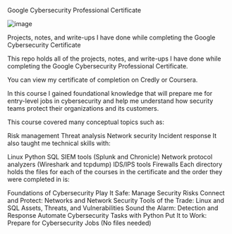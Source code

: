 Google Cybersecurity Professional Certificate

![image](https://github.com/cdayao93/google_cybersecurity/assets/147434719/a08ea458-f434-4e8a-8f99-759560ad5a39)

Projects, notes, and write-ups I have done while completing the Google Cybersecurity Certificate 

This repo holds all of the projects, notes, and write-ups I have done while completing the Google Cybersecurity Professional Certificate.

You can view my certificate of completion on Credly or Coursera.

In this course I gained foundational knowledge that will prepare me for entry-level jobs in cybersecurity and help me understand how security teams protect their organizations and its customers.

This course covered many conceptual topics such as:

Risk management
Threat analysis
Network security
Incident response
It also taught me technical skills with:

Linux
Python
SQL
SIEM tools (Splunk and Chronicle)
Network protocol analyzers (Wireshark and tcpdump)
IDS/IPS tools
Firewalls
Each directory holds the files for each of the courses in the certificate and the order they were completed in is:

Foundations of Cybersecurity
Play It Safe: Manage Security Risks
Connect and Protect: Networks and Network Security
Tools of the Trade: Linux and SQL
Assets, Threats, and Vulnerabilities
Sound the Alarm: Detection and Response
Automate Cybersecurity Tasks with Python
Put It to Work: Prepare for Cybersecurity Jobs (No files needed)
